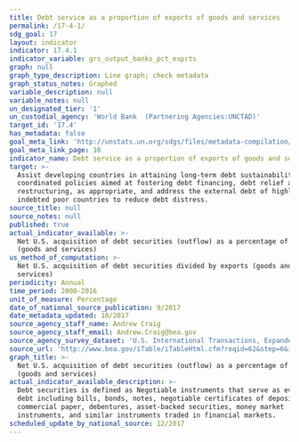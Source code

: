 ```yaml
---
title: Debt service as a proportion of exports of goods and services
permalink: /17-4-1/
sdg_goal: 17
layout: indicator
indicator: 17.4.1
indicator_variable: grs_output_banks_pct_exprts
graph: null
graph_type_description: Line graph; check metadata
graph_status_notes: Graphed
variable_description: null
variable_notes: null
un_designated_tier: '1'
un_custodial_agency: 'World Bank  (Partnering Agencies:UNCTAD)'
target_id: '17.4'
has_metadata: false
goal_meta_link: 'http://unstats.un.org/sdgs/files/metadata-compilation/Metadata-Goal-17.pdf'
goal_meta_link_page: 10
indicator_name: Debt service as a proportion of exports of goods and services
target: >-
  Assist developing countries in attaining long-term debt sustainability through
  coordinated policies aimed at fostering debt financing, debt relief and debt
  restructuring, as appropriate, and address the external debt of highly
  indebted poor countries to reduce debt distress.
source_title: null
source_notes: null
published: true
actual_indicator_available: >-
  Net U.S. acquisition of debt securities (outflow) as a percentage of exports
  (goods and services)
us_method_of_computation: >-
  Net U.S. acquisition of debt securities divided by exports (goods and
  services)
periodicity: Annual
time_period: 2000-2016
unit_of_measure: Percentage
date_of_national_source_publication: 9/2017
date_metadata_updated: 10/2017
source_agency_staff_name: Andrew Craig
source_agency_staff_email: Andrew.Craig@bea.gov
source_agency_survey_dataset: 'U.S. International Transactions, Expanded Detail'
source_url: 'http://www.bea.gov/iTable/iTableHtml.cfm?reqid=62&step=6&isuri=1&6210=1&6200=2'
graph_title: >-
  Net U.S. acquisition of debt securities (outflow) as a percentage of exports
  (goods and services)
actual_indicator_available_description: >-
  Debt securities is defined as Negotiable instruments that serve as evidence of
  debt including bills, bonds, notes, negotiable certificates of deposit,
  commercial paper, debentures, asset-backed securities, money market
  instruments, and similar instruments traded in financial markets.
scheduled_update_by_national_source: 12/2017
---
```

